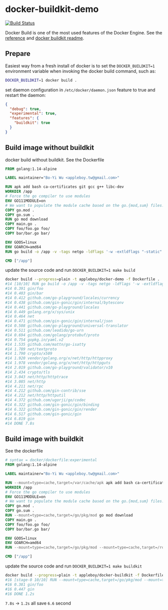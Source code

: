 # docker-buildkit-demo

[![Build Status](https://cloud.drone.io/api/badges/go-training/docker-buildkit-demo/status.svg)](https://cloud.drone.io/go-training/docker-buildkit-demo)

Docker Build is one of the most used features of the Docker Engine. See the [reference](https://docs.docker.com/develop/develop-images/build_enhancements/) and [docker buildkit readme](https://github.com/moby/buildkit/blob/master/frontend/dockerfile/docs/experimental.md).

## Prepare

Easiest way from a fresh install of docker is to set the `DOCKER_BUILDKIT=1` environment variable when invoking the docker build command, such as:

```sh
DOCKER_BUILDKIT=1 docker build .
```

set daemon configuration in `/etc/docker/daemon.json` feature to true and restart the daemon:

```json
{
  "debug": true,
  "experimental": true,
  "features": {
    "buildkit": true
  }
}
```

## Build image without buildkit

docker build without buildkit. See the Dockerfile

```dockerfile
FROM golang:1.14-alpine

LABEL maintainer="Bo-Yi Wu <appleboy.tw@gmail.com>"

RUN apk add bash ca-certificates git gcc g++ libc-dev
WORKDIR /app
# Force the go compiler to use modules
ENV GO111MODULE=on
# We want to populate the module cache based on the go.{mod,sum} files.
COPY go.mod .
COPY go.sum .
RUN go mod download
COPY main.go .
COPY foo/foo.go foo/
COPY bar/bar.go bar/

ENV GOOS=linux
ENV GOARCH=amd64
RUN go build -o /app -v -tags netgo -ldflags '-w -extldflags "-static"' .

CMD ["/app"]
```

update the source code and run `DOCKER_BUILDKIT=1 make build`

```sh
docker build --progress=plain -t appleboy/docker-demo -f Dockerfile .
#14 [10/10] RUN go build -o /app -v -tags netgo -ldflags '-w -extldflags "-s...
#14 0.391 gin/foo
#14 0.403 gin/bar
#14 0.412 github.com/go-playground/locales/currency
#14 0.438 github.com/gin-gonic/gin/internal/bytesconv
#14 0.441 github.com/go-playground/locales
#14 0.449 golang.org/x/sys/unix
#14 0.464 net
#14 0.471 github.com/gin-gonic/gin/internal/json
#14 0.508 github.com/go-playground/universal-translator
#14 0.511 github.com/leodido/go-urn
#14 0.694 github.com/golang/protobuf/proto
#14 0.754 gopkg.in/yaml.v2
#14 1.535 github.com/mattn/go-isatty
#14 1.789 net/textproto
#14 1.790 crypto/x509
#14 1.920 vendor/golang.org/x/net/http/httpproxy
#14 1.978 vendor/golang.org/x/net/http/httpguts
#14 2.019 github.com/go-playground/validator/v10
#14 2.434 crypto/tls
#14 3.043 net/http/httptrace
#14 3.085 net/http
#14 4.211 net/rpc
#14 4.212 github.com/gin-contrib/sse
#14 4.212 net/http/httputil
#14 4.372 github.com/ugorji/go/codec
#14 6.322 github.com/gin-gonic/gin/binding
#14 6.322 github.com/gin-gonic/gin/render
#14 6.517 github.com/gin-gonic/gin
#14 6.819 gin
#14 DONE 7.8s
```

## Build image with buildkit

See the dockerfile

```dockerfile
# syntax = docker/dockerfile:experimental
FROM golang:1.14-alpine

LABEL maintainer="Bo-Yi Wu <appleboy.tw@gmail.com>"

RUN --mount=type=cache,target=/var/cache/apk apk add bash ca-certificates git gcc g++ libc-dev
WORKDIR /app
# Force the go compiler to use modules
ENV GO111MODULE=on
# We want to populate the module cache based on the go.{mod,sum} files.
COPY go.mod .
COPY go.sum .
RUN --mount=type=cache,target=/go/pkg/mod go mod download
COPY main.go .
COPY foo/foo.go foo/
COPY bar/bar.go bar/

ENV GOOS=linux
ENV GOARCH=amd64
RUN --mount=type=cache,target=/go/pkg/mod --mount=type=cache,target=/root/.cache/go-build go build -o /app -v -tags netgo -ldflags '-w -extldflags "-static"' .

CMD ["/app"]
```

update the source code and run `DOCKER_BUILDKIT=1 make buildkit`

```sh
docker build --progress=plain -t appleboy/docker-buildkit -f Dockerfile.buildkit .
#16 [stage-0 10/10] RUN --mount=type=cache,target=/go/pkg/mod --mount=type=c...
#16 0.381 gin/foo
#16 0.447 gin
#16 DONE 1.2s
```

`7.8s` -> `1.2s` all save `6.6` second
